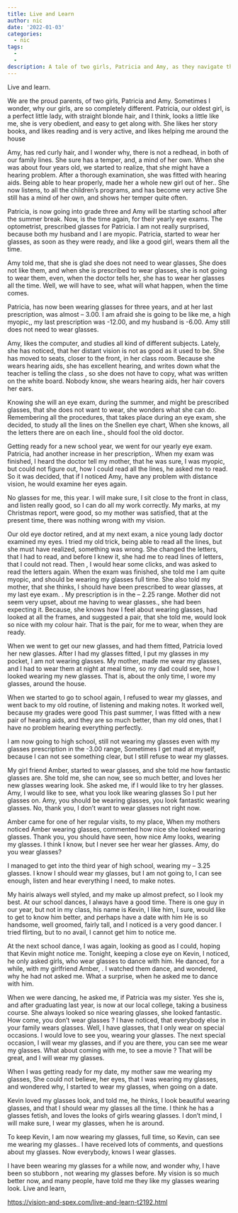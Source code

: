 ```yaml
---
title: Live and Learn
author: nic
date: '2022-01-03'
categories:
  - nic
tags:
  - 
  - 
description: A tale of two girls, Patricia and Amy, as they navigate through life with hearing and vision challenges.
---
```

Live and learn.


We are the proud parents, of two girls, Patricia and Amy.
Sometimes I wonder, why our girls, are so completely different.
Patricia, our oldest girl, is a perfect little lady, with straight blonde hair, 
and I think, looks a little like me, she is very obedient, and easy to get along with. 
She likes her story books, and likes reading and is very active, and likes helping me
around the house






Amy, has red curly hair, and I wonder why, there is not a redhead, in both of our family lines.
She sure has a temper, and, a mind of her own.
When she was about four years old, we started to realize, that she might have a hearing problem.
After a thorough examination, she was fitted with hearing aids.
Being able to hear properly, made her a whole new girl out of her..
She now listens, to all the children’s programs, and has become very active
She still has a mind of her own, and shows her temper quite often.




Patricia, is now going into grade three and Amy will be starting school after the summer break.
Now, is the time again, for their yearly eye exams.
The optometrist, prescribed glasses for Patricia.
I am not really surprised, because both my husband and I are myopic.
Patricia, started to wear her glasses, as soon as they were ready, and like a good girl, wears them all the time.




Amy told me, that she is glad she does not need to wear glasses, 
She does not like them, and when she is prescribed to wear glasses, she is not going to wear them, 
even, when the doctor tells her, she has to wear her glasses all the time. 
Well, we will have to see, what will what happen, when the time comes.




Patricia, has now been wearing glasses for three years, and at her last prescription, was almost – 3.00.
I am afraid she is going to be like me, a high myopic,, my last prescription was -12.00, and my husband is -6.00.
Amy still does not need to wear glasses.




Amy, likes the computer, and studies all kind of different subjects.
Lately, she has noticed, that her distant vision is not as good as it used to be. 
She has moved to seats, closer to the front, in her class room.
Because she wears hearing aids, she has excellent hearing, 
and writes down what the teacher is telling the class , so she does not have to copy,
what was written on the white board.
Nobody know, she wears hearing aids, her hair covers her ears.




Knowing she will an eye exam, during the summer, and might be prescribed glasses, 
that she does not want to wear, she wonders what she can do.
Remembering all the procedures, that takes place during an eye exam, she decided, to study
all the lines on the Snellen eye chart, 
When she knows, all the letters there are on each line., should fool the old doctor.






Getting ready for a new school year, we went for our yearly eye exam.
Patricia, had another increase in her prescription,.
When my exam was finished, I heard the doctor tell my mother, that he was sure, I was myopic, 
but could not figure out, how I could read all the lines, he asked me to read.
So it was decided, that if I noticed Amy, have any problem with distance vision, 
he would examine her eyes again.




No glasses for me, this year.
I will make sure, I sit close to the front in class, and listen really good, so I can do all my work correctly.
My marks, at my Christmas report, were good, so my mother was satisfied, that at the present time,
there was nothing wrong with my vision.







Our old eye doctor retired, and at my next exam, a nice young lady doctor examined my eyes.
I tried my old trick, being able to read all the lines, but she must have realized, something was wrong.
She changed the letters, that I had to read, and before I knew it, she had me to read lines of letters,
that I could not read. 
Then , I would hear some clicks, and was asked to read the letters again.
When the exam was finished, she told me I am quite myopic, and should be wearing my glasses full time.
She also told my mother, that she thinks, I should have been prescribed to wear glasses, at my last eye exam.
. 
My prescription is in the – 2.25 range. 
Mother did not seem very upset, about me having to wear glasses., she had been expecting it.
Because, she knows how I feel about wearing glasses,
had looked at all the frames, and suggested a pair, that she told me, would look so nice with my colour hair.
That is the pair, for me to wear, when they are ready. 




When we went to get our new glasses, and had them fitted, Patricia loved her new glasses. 
After I had my glasses fitted, I put my glasses in my pocket, I am not wearing glasses.
My mother, made me wear my glasses, and I had to wear them at night at meal time, 
so my dad could see, how I looked wearing my new glasses.
That is, about the only time, I wore my glasses, around the house.






When we started to go to school again, I refused to wear my glasses, and went back to my old routine,
of listening and making notes.
It worked well, because my grades were good
This past summer, I was fitted with a new pair of hearing aids, and they are so much better,
than my old ones, that I have no problem hearing everything perfectly.






I am now going to high school, still not wearing my glasses even with my glasses prescription 
in the -3.00 range, 
Sometimes I get mad at myself, because I can not see something clear, but I still refuse to wear my glasses.






My girl friend Amber, started to wear glasses, and she told me how fantastic glasses are.
She told me, she can now, see so much better, and loves her new glasses wearing look. 
She asked me, if I would like to try her glasses.
Amy, I would like to see, what you look like wearing glasses
So I put her glasses on.
Amy, you should be wearing glasses, you look fantastic wearing glasses.
No, thank you, I don’t want to wear glasses not right now.


Amber came for one of her regular visits, to my place,
When my mothers noticed Amber wearing glasses, commented how nice she looked wearing glasses.
Thank you, you should have seen, how nice Amy looks, wearing my glasses.
I think I know, but I never see her wear her glasses.
Amy, do you wear glasses?




I managed to get into the third year of high school, wearing my – 3.25 glasses.
I know I should wear my glasses, but I am not going to, I can see enough, 
listen and hear everything I need, to make notes.




My hairis always well styled, and my make up almost prefect, so I look my best.
At our school dances, I always have a good time.
There is one guy in our year, but not in my class, his name is Kevin, I like him,
I sure, would like to get to know him better, and perhaps have a date with him
He is so handsome, well groomed, fairly tall, and I noticed is a very good dancer.
I tried flirting, but to no avail, I cannot get him to notice me.




At the next school dance, I was again, looking as good as I could, hoping that Kevin might notice me. 
Tonight, keeping a close eye on Kevin, I noticed, he only asked girls, who wear glasses to dance with him.
He danced, for a while, with my girlfriend Amber, .
I watched them dance, and wondered, why he had not asked me.
What a surprise, when he asked me to dance with him.






When we were dancing, he asked me, if Patricia was my sister.
Yes she is, and after graduating last year, is now at our local college, taking a business course.
She always looked so nice wearing glasses, she looked fantastic.
How come, you don’t wear glasses ? 
I have noticed, that everybody else in your family wears glasses.
Well, I have glasses, that I only wear on special occasions.
I would love to see you, wearing your glasses.
The next special occasion, I will wear my glasses, and if you are there, you can see me wear my glasses.
What about coming with me, to see a movie ?
That will be great, and I will wear my glasses.






When I was getting ready for my date, my mother saw me wearing my glasses,
She could not believe, her eyes, that I was wearing my glasses,
and wondered why, I started to wear my glasses, when going on a date.






Kevin loved my glasses look, and told me, he thinks, I look beautiful wearing glasses,
and that I should wear my glasses all the time.
I think he has a glasses fetish, and loves the looks of girls wearing glasses. 
I don’t mind, I will make sure, I wear my glasses, when he is around.






To keep Kevin, I am now wearing my glasses, full time, so Kevin, can see me wearing my glasses..
I have received lots of comments, and questions about my glasses.
Now everybody, knows I wear glasses.


I have been wearing my glasses for a while now, and wonder why, I have been so stubborn ,
not wearing my glasses before.
My vision is so much better now, and many people, have told me they like my glasses wearing look.
Live and learn,

https://vision-and-spex.com/live-and-learn-t2192.html
